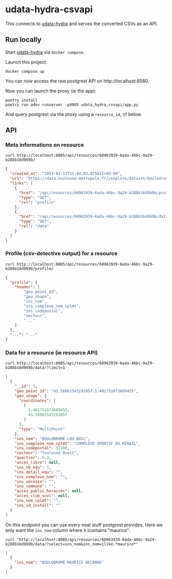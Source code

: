 # udata-hydra-csvapi

This connects to [udata-hydra](https://github.com/etalab/udata-hydra) and serves the converted CSVs as an API.

## Run locally

Start [udata-hydra](https://github.com/etalab/udata-hydra) via `docker compose`.

Launch this project:

```shell
docker compose up
```

You can now access the raw postgrest API on http://localhost:8080.

Now you can launch the proxy (ie the app):

```
poetry install
poetry run adev runserver -p8005 udata_hydra_csvapi/app.py
```

And query postgrest via the proxy using a `resource_id`, cf below.

## API

### Meta informations on resource

```shell
curl http://localhost:8005/api/resources/60963939-6ada-46bc-9a29-b288b16d969b/
```

```json
{
  "created_at": "2023-02-11T11:44:03.875615+00:00",
  "url": "https://data.toulouse-metropole.fr//explore/dataset/boulodromes/download?format=csv&timezone=Europe/Berlin&use_labels_for_header=false",
  "links": [
    {
      "href": "/api/resources/60963939-6ada-46bc-9a29-b288b16d969b/profile/",
      "type": "GET",
      "rel": "profile"
    },
    {
      "href": "/api/resources/60963939-6ada-46bc-9a29-b288b16d969b/data/",
      "type": "GET",
      "rel": "data"
    }
  ]
}
```

### Profile (csv-detective output) for a resource

```shell
curl http://localhost:8005/api/resources/60963939-6ada-46bc-9a29-b288b16d969b/profile/
```

```json
{
  "profile": {
    "header": [
        "geo_point_2d",
        "geo_shape",
        "ins_nom",
        "ins_complexe_nom_cplmt",
        "ins_codepostal",
        "secteur",
        "..."
    ]
  },
  "...": "..."
}
```

### Data for a resource (ie resource API)

```shell
curl http://localhost:8005/api/resources/60963939-6ada-46bc-9a29-b288b16d969b/data/?limit=1
```

```json
[
  {
    "__id": 1,
    "geo_point_2d": "43.58061543292057,1.401751073689455",
    "geo_shape": {
      "coordinates": [
        [
          1.401751073689455,
          43.58061543292057
        ]
      ],
      "type": "MultiPoint"
    },
    "ins_nom": "BOULODROME LOU BOSC",
    "ins_complexe_nom_cplmt": "COMPLEXE SPORTIF DU MIRAIL",
    "ins_codepostal": 31100,
    "secteur": "Toulouse Ouest",
    "quartier": 6.3,
    "acces_libre": null,
    "ins_nb_equ": 1,
    "ins_detail_equ": "",
    "ins_complexe_nom": "",
    "ins_adresse": "",
    "ins_commune": "",
    "acces_public_horaires": null,
    "acces_club_scol": null,
    "ins_nom_cplmt": "",
    "ins_id_install": ""
  }
]
```

On this endpoint you can use every neat stuff postgrest provides. Here we only want the `ins_nom` column where it icontains "maurice":

```shell
curl "http://localhost:8005/api/resources/60963939-6ada-46bc-9a29-b288b16d969b/data/?select=ins_nom&ins_nom=ilike.*maurice*"
```

```json
[
  {
    "ins_nom": "BOULODROME MAURICE BECANNE"
  }
]
```
